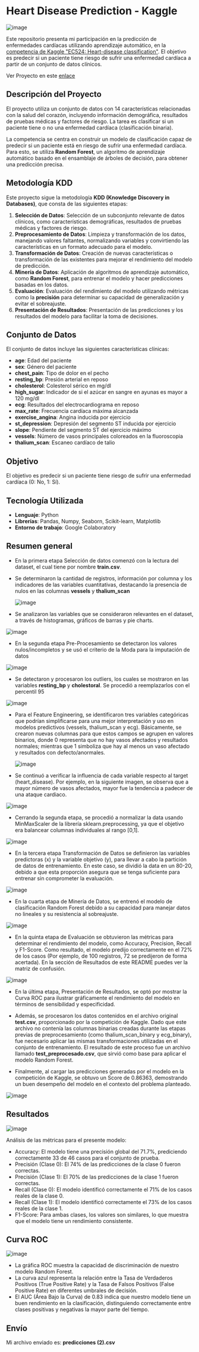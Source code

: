 # Heart Disease Prediction - Kaggle

![image](https://github.com/user-attachments/assets/88041c4e-bd35-41e3-b71b-620187a9c93c)

Este repositorio presenta mi participación en la predicción de enfermedades cardíacas utilizando aprendizaje automático, en la [competencia de Kaggle "EC524: Heart-disease classification"](https://www.kaggle.com/competitions/ec524-heart-disease/data). El objetivo es predecir si un paciente tiene riesgo de sufrir una enfermedad cardíaca a partir de un conjunto de datos clínicos.

Ver Proyecto en este [enlace](https://colab.research.google.com/drive/1d6p0_MGMSO5ci4rvS2nLdk_p3CJiCF7k?usp=sharing) 

## Descripción del Proyecto

El proyecto utiliza un conjunto de datos con 14 características relacionadas con la salud del corazón, incluyendo información demográfica, resultados de pruebas médicas y factores de riesgo. La tarea es clasificar si un paciente tiene o no una enfermedad cardíaca (clasificación binaria).

La competencia se centra en construir un modelo de clasificación capaz de predecir si un paciente está en riesgo de sufrir una enfermedad cardíaca. Para esto, se utiliza **Random Forest**, un algoritmo de aprendizaje automático basado en el ensamblaje de árboles de decisión, para obtener una predicción precisa.

## Metodología KDD

Este proyecto sigue la metodología **KDD (Knowledge Discovery in Databases)**, que consta de las siguientes etapas:

1. **Selección de Datos**: Selección de un subconjunto relevante de datos clínicos, como características demográficas, resultados de pruebas médicas y factores de riesgo.
2. **Preprocesamiento de Datos**: Limpieza y transformación de los datos, manejando valores faltantes, normalizando variables y convirtiendo las características en un formato adecuado para el modelo.
3. **Transformación de Datos**: Creación de nuevas características o transformación de las existentes para mejorar el rendimiento del modelo de predicción.
4. **Minería de Datos**: Aplicación de algoritmos de aprendizaje automático, como **Random Forest**, para entrenar el modelo y hacer predicciones basadas en los datos.
5. **Evaluación**: Evaluación del rendimiento del modelo utilizando métricas como la **precisión** para determinar su capacidad de generalización y evitar el sobreajuste.
6. **Presentación de Resultados**: Presentación de las predicciones y los resultados del modelo para facilitar la toma de decisiones.

## Conjunto de Datos

El conjunto de datos incluye las siguientes características clínicas:

- **age**: Edad del paciente
- **sex**: Género del paciente
- **chest_pain**: Tipo de dolor en el pecho
- **resting_bp**: Presión arterial en reposo
- **cholesterol**: Colesterol sérico en mg/dl
- **high_sugar**: Indicador de si el azúcar en sangre en ayunas es mayor a 120 mg/dl
- **ecg**: Resultados del electrocardiograma en reposo
- **max_rate**: Frecuencia cardíaca máxima alcanzada
- **exercise_angina**: Angina inducida por ejercicio
- **st_depression**: Depresión del segmento ST inducida por ejercicio
- **slope**: Pendiente del segmento ST del ejercicio máximo
- **vessels**: Número de vasos principales coloreados en la fluoroscopia
- **thalium_scan**: Escaneo cardíaco de talio

## Objetivo

El objetivo es predecir si un paciente tiene riesgo de sufrir una enfermedad cardíaca (0: No, 1: Sí).

## Tecnología Utilizada

- **Lenguaje**: Python
- **Librerías**: Pandas, Numpy, Seaborn, Scikit-learn, Matplotlib
- **Entorno de trabajo**: Google Colaboratory

## Resumen general

- En la primera etapa Selección de datos comenzó con la lectura del dataset, el cual tiene por nombre **train.csv**.
- Se determinaron la cantidad de registros, información por columna y los indicadores de las variables cuantitativas, destacando la presencia de nulos en las columnas **vessels** y **thalium_scan**
  
  ![image](https://github.com/user-attachments/assets/c4b85949-2101-4745-8a44-dc8483c37fe9)

- Se analizaron las variables que se consideraron relevantes en el dataset, a través de histogramas, gráficos de barras y pie charts.

![image](https://github.com/user-attachments/assets/184857cd-2eee-4db0-a791-a9b71685741e)

- En la segunda etapa Pre-Procesamiento se detectaron los valores nulos/incompletos y se usó el criterio de la Moda para la imputación de datos

![image](https://github.com/user-attachments/assets/7a72c32b-3c13-4d4f-a5e9-0581efcb6f45)

- Se detectaron y procesaron los outliers, los cuales se mostraron en las variables **resting_bp** y **cholestoral**. Se procedió a reemplazarlos con el percentil 95

![image](https://github.com/user-attachments/assets/28496630-198a-44b9-bfed-fbb9e925e401)

- Para el Feature Engineering, se identificaron tres variables categóricas que podrían simplificarse para una mejor interpretación y uso en modelos predictivos (vessels, thalium_scan y ecg). Básicamente, se crearon nuevas columnas para que estos campos se agrupen en valores binarios, donde 0 representa que no hay vasos afectados y resultados normales; mientras que 1 simboliza que hay al menos un vaso afectado y resultados con defecto/anormales.

  ![image](https://github.com/user-attachments/assets/29912685-1df0-49b6-a86d-a4c27e8457e4)

- Se continuó a verificar la influencia de cada variable respecto al target (heart_disease). Por ejemplo, en la siguiente imagen, se observa que a mayor número de vasos afectados, mayor fue la tendencia a padecer de una ataque cardiaco.

![image](https://github.com/user-attachments/assets/04c50aae-806b-4f42-8809-4802ee69d364)

- Cerrando la segunda etapa, se procedió a normalizar la data usando MinMaxScaler de la librería sklearn.preprocessing, ya que el objetivo era balancear columnas individuales al rango [0,1].

![image](https://github.com/user-attachments/assets/55eb7cb0-7072-4696-ab58-be208e11d8c7)

- En la tercera etapa Transformación de Datos se definieron las variables predictoras (x) y la variable objetivo (y), para llevar a cabo la partición de datos de entrenamiento. En este caso, se dividió la data en un 80-20, debido a que esta proporción asegura que se tenga suficiente para entrenar sin comprometer la evaluación.

![image](https://github.com/user-attachments/assets/582c184a-57ca-4476-bb40-80058215cc97)

- En la cuarta etapa de Minería de Datos, se entrenó el modelo de clasificación Random Forest debido a su capacidad para manejar datos no lineales y su resistencia al sobreajuste.

![image](https://github.com/user-attachments/assets/ca878a62-7d38-4384-b619-85a7ec4e8cc1)

- En la quinta etapa de Evaluación se obtuvieron las métricas para determinar el rendimiento del modelo, como Accuracy, Precision, Recall y F1-Score. Como resultado, el modelo predijo correctamente en el 72% de los casos (Por ejemplo, de 100 registros, 72 se predijeron de forma acertada). En la sección de Resultados de este README puedes ver la matriz de confusión.

![image](https://github.com/user-attachments/assets/22f18a98-8eaa-4c97-b603-d378dee59519)
  
- En la última etapa, Presentación de Resultados, se optó por mostrar la Curva ROC para ilustrar gráficamente el rendimiento del modelo en términos de sensibilidad y especificidad.

- Además, se procesaron los datos contenidos en el archivo original **test.csv**, proporcionado por la competición de Kaggle. Dado que este archivo no contenía las columnas binarias creadas durante las etapas previas de preprocesamiento (como thalium_scan_binary y ecg_binary), fue necesario aplicar las mismas transformaciones utilizadas en el conjunto de entrenamiento. El resultado de este proceso fue un archivo llamado **test_preprocesado.csv**, que sirvió como base para aplicar el modelo Random Forest.

- Finalmente, al cargar las predicciones generadas por el modelo en la competición de Kaggle, se obtuvo un Score de 0.86363, demostrando un buen desempeño del modelo en el contexto del problema planteado.

![image](https://github.com/user-attachments/assets/2d21ae59-5ea3-4e92-a689-6e03ff9d17d6)

## Resultados

![image](https://github.com/user-attachments/assets/0116e835-8cb8-4f71-8ad6-7620e1292831)

Análisis de las métricas para el presente modelo:
- Accuracy: El modelo tiene una precisión global del 71.7%, prediciendo correctamente 33 de 46 casos para el conjunto de prueba.
- Precisión (Clase 0): El 74% de las predicciones de la clase 0 fueron correctas.
- Precisión (Clase 1): El 70% de las predicciones de la clase 1 fueron correctas.
- Recall (Clase 0): El modelo identificó correctamente el 71% de los casos reales de la clase 0.
- Recall (Clase 1): El modelo identificó correctamente el 73% de los casos reales de la clase 1.
- F1-Score: Para ambas clases, los valores son similares, lo que muestra que el modelo tiene un rendimiento consistente.

## Curva ROC

![image](https://github.com/user-attachments/assets/0587dce9-9957-40d0-a999-b7c7963c6c6b)

- La gráfica ROC muestra la capacidad de discriminación de nuestro modelo Random Forest.
- La curva azul representa la relación entre la Tasa de Verdaderos Positivos (True Positive Rate) y la Tasa de Falsos Positivos (False Positive Rate) en diferentes umbrales de decisión.
- El AUC (Área Bajo la Curva) de 0.83 indica que nuestro modelo tiene un buen rendimiento en la clasificación, distinguiendo correctamente entre clases positivas y negativas la mayor parte del tiempo.

## Envío

Mi archivo enviado es: **predicciones (2).csv**


